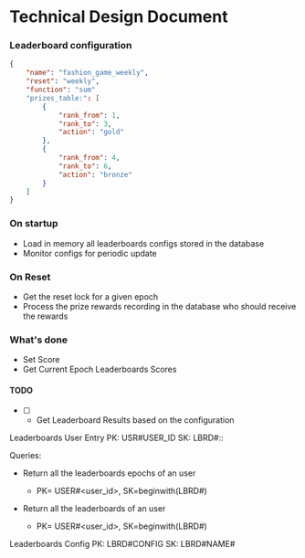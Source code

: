 # Technical Design Document


### Leaderboard configuration 

```json
{
    "name": "fashion_game_weekly",
    "reset": "weekly",
    "function": "sum"
    "prizes_table:": [
        {
            "rank_from": 1,
            "rank_to": 3,
            "action": "gold"
        },
        {
            "rank_from": 4,
            "rank_to": 6,
            "action": "bronze"
        }
    ]
}

```

### On startup 

- Load in memory all leaderboards configs stored in the database  
- Monitor configs for periodic update 

### On Reset 

- Get the reset lock for a given epoch
- Process the prize rewards recording in the database who should receive the rewards 

### What's done 

- Set Score
- Get Current Epoch Leaderboards Scores

#### TODO 
- [ ] - Get Leaderboard Results based on the configuration

Leaderboards User Entry 
PK: USR#USER_ID
SK: LBRD#<name>::<epoch>

Queries:
- Return all the leaderboards epochs of an user
    - PK= USER#<user_id>, SK=beginwith(LBRD#<name>)

- Return all the leaderboards of an user
    - PK= USER#<user_id>, SK=beginwith(LBRD#)




Leaderboards Config
PK: LBRD#CONFIG
SK: LBRD#NAME#<name>






